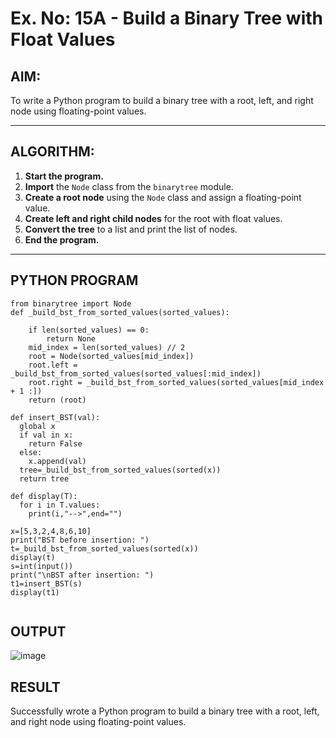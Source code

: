 # Ex. No: 15A - Build a Binary Tree with Float Values

## AIM:
To write a Python program to build a binary tree with a root, left, and right node using floating-point values.

---

## ALGORITHM:

1. **Start the program.**
2. **Import** the `Node` class from the `binarytree` module.
3. **Create a root node** using the `Node` class and assign a floating-point value.
4. **Create left and right child nodes** for the root with float values.
5. **Convert the tree** to a list and print the list of nodes.
6. **End the program.**

---

## PYTHON PROGRAM

```
from binarytree import Node
def _build_bst_from_sorted_values(sorted_values):
    
    if len(sorted_values) == 0:
        return None
    mid_index = len(sorted_values) // 2
    root = Node(sorted_values[mid_index])
    root.left = _build_bst_from_sorted_values(sorted_values[:mid_index])
    root.right = _build_bst_from_sorted_values(sorted_values[mid_index + 1 :])  
    return (root)

def insert_BST(val):
  global x
  if val in x:
    return False
  else:
    x.append(val)
  tree=_build_bst_from_sorted_values(sorted(x))
  return tree

def display(T):
  for i in T.values:
    print(i,"-->",end="")

x=[5,3,2,4,8,6,10]
print("BST before insertion: ")
t=_build_bst_from_sorted_values(sorted(x))
display(t)
s=int(input())
print("\nBST after insertion: ")
t1=insert_BST(s)
display(t1)


```

## OUTPUT

![image](https://github.com/user-attachments/assets/85b261a3-6114-4533-8635-a155e5081c08)


## RESULT
Successfully  wrote a Python program to build a binary tree with a root, left, and right node using floating-point values.
